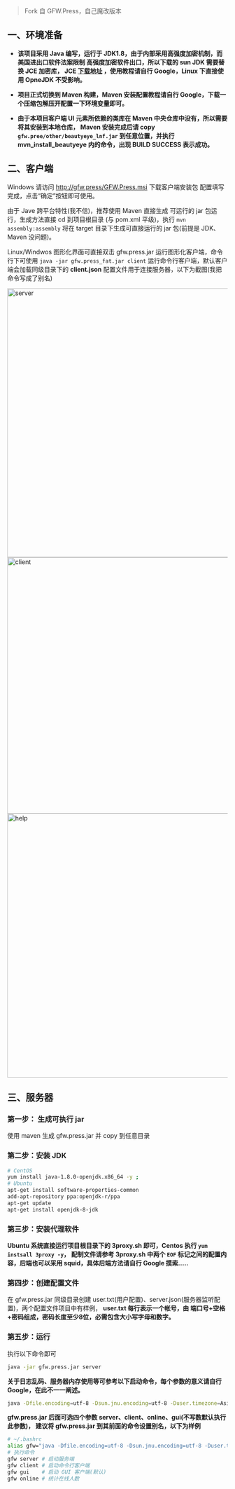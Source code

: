 > Fork 自 GFW.Press，自己魔改版本

## 一、环境准备

- **该项目采用 Java 编写，运行于 JDK1.8，由于内部采用高强度加密机制，而美国进出口软件法案限制
高强度加密软件出口，所以下载的 sun JDK 需要替换 JCE 加密库， JCE [下载地址](http://www.oracle.com/technetwork/java/javase/downloads/jce8-download-2133166.html)
，使用教程请自行 Google，Linux 下直接使用 OpneJDK 不受影响。**

- **项目正式切换到 Maven 构建，Maven 安装配置教程请自行 Google，下载一个压缩包解压开配置一下环境变量即可。**

- **由于本项目客户端 UI 元素所依赖的类库在 Maven 中央仓库中没有，所以需要将其安装到本地仓库，
Maven 安装完成后请 copy `gfw.pree/other/beautyeye_lnf.jar` 到任意位置，并执行 mvn_install_beautyeye
内的命令，出现 BUILD SUCCESS 表示成功。**

## 二、客户端

Windows 请访问 http://gfw.press/GFW.Press.msi 下载客户端安装包 配置填写完成，点击“确定”按钮即可使用。

由于 Jave 跨平台特性(我不信)，推荐使用 Maven 直接生成 可运行的 jar 包运行，生成方法直接 cd 到项目根目录
(与 pom.xml 平级)，执行 `mvn assembly:assembly` 将在 target 目录下生成可直接运行的 jar 包(前提是 JDK、
Maven 没问题)。

Linux/Windwos 图形化界面可直接双击 gfw.press.jar 运行图形化客户端，命令行下可使用 
`java -jar gfw.press_fat.jar client` 运行命令行客户端，默认客户端会加载同级目录下的 
**client.json** 配置文件用于连接服务器，以下为截图(我把命令写成了别名)

<img width="614" alt="server" src="https://cloud.githubusercontent.com/assets/13043245/15628329/f60b8a9a-2530-11e6-9d93-424f7ded2242.png">

<img width="585" alt="client" src="https://cloud.githubusercontent.com/assets/13043245/15628331/fcd97332-2530-11e6-9984-31a60b1fa375.png">

<img width="603" alt="help" src="https://cloud.githubusercontent.com/assets/13043245/15628337/2d647b50-2531-11e6-9682-07e8909e97c0.png">


## 三、服务器

### 第一步： 生成可执行 jar

使用 maven 生成 gfw.press.jar 并 copy 到任意目录

### 第二步：安装 JDK

``` sh
# CentOS
yum install java-1.8.0-openjdk.x86_64 -y ;
# Ubuntu
apt-get install software-properties-common
add-apt-repository ppa:openjdk-r/ppa
apt-get update
apt-get install openjdk-8-jdk
```

### 第三步：安装代理软件

**Ubuntu 系统直接运行项目根目录下的 3proxy.sh 即可，Centos 执行 `yum instsall 3proxy -y`，
配制文件请参考 3proxy.sh 中两个 `EOF` 标记之间的配置内容，后端也可以采用 squid，具体后端方法请自行 Google 摸索.....**

### 第四步：创建配置文件

在 gfw.press.jar 同级目录创建 user.txt(用户配置)、server.json(服务器监听配置)，两个配置文件项目中有样例，
**user.txt 每行表示一个帐号，由 端口号+空格+密码组成，密码长度至少8位，必需包含大小写字母和数字。**

### 第五步：运行

执行以下命令即可

``` sh
java -jar gfw.press.jar server
```

**关于日志乱码、服务器内存使用等可参考以下启动命令，每个参数的意义请自行 Google，在此不一一阐述。**

``` sh
java -Dfile.encoding=utf-8 -Dsun.jnu.encoding=utf-8 -Duser.timezone=Asia/Shanghai -Xmn128M -Xms128M -Xmx256M -jar gfw.press_fat.jar [server/client/online]
```

**gfw.press.jar 后面可选四个参数 server、client、online、gui(不写数默认执行此参数)，
建议将 gfw.press.jar 到其前面的命令设置别名，以下为样例**

``` sh
# ~/.bashrc
alias gfw="java -Dfile.encoding=utf-8 -Dsun.jnu.encoding=utf-8 -Duser.timezone=Asia/Shanghai -Xmn128M -Xms128M -Xmx256M -jar gfw.press.jar"
# 执行命令
gfw server # 启动服务端
gfw client # 启动命令行客户端
gfw gui    # 启动 GUI 客户端(默认)
gfw online # 统计在线人数
```


